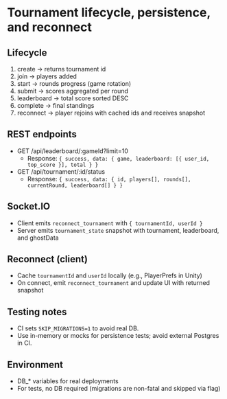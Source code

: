 # Tournament lifecycle, persistence, and reconnect

## Lifecycle
1. create → returns tournament id
2. join → players added
3. start → rounds progress (game rotation)
4. submit → scores aggregated per round
5. leaderboard → total score sorted DESC
6. complete → final standings
7. reconnect → player rejoins with cached ids and receives snapshot

## REST endpoints
- GET /api/leaderboard/:gameId?limit=10
  - Response: `{ success, data: { game, leaderboard: [{ user_id, top_score }], total } }`
- GET /api/tournament/:id/status
  - Response: `{ success, data: { id, players[], rounds[], currentRound, leaderboard[] } }`

## Socket.IO
- Client emits `reconnect_tournament` with `{ tournamentId, userId }`
- Server emits `tournament_state` snapshot with tournament, leaderboard, and ghostData

## Reconnect (client)
- Cache `tournamentId` and `userId` locally (e.g., PlayerPrefs in Unity)
- On connect, emit `reconnect_tournament` and update UI with returned snapshot

## Testing notes
- CI sets `SKIP_MIGRATIONS=1` to avoid real DB.
- Use in-memory or mocks for persistence tests; avoid external Postgres in CI.

## Environment
- DB_* variables for real deployments
- For tests, no DB required (migrations are non-fatal and skipped via flag)
